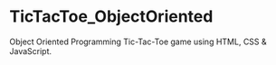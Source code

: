# TicTacToe_ObjectOriented
Object Oriented Programming Tic-Tac-Toe game using HTML, CSS &amp; JavaScript.
